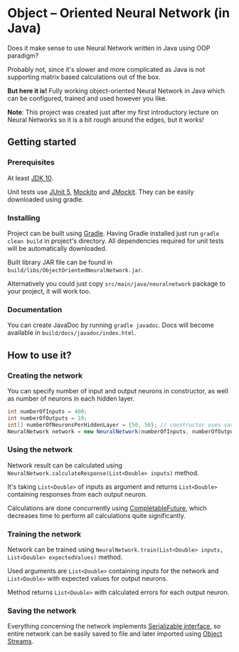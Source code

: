 # Object – Oriented Neural Network (in Java)
Does it make sense to use Neural Network written in Java using OOP paradigm?

Probably not, since it's slower and more complicated as Java is not supporting matrix based calculations out of the box.

**But here it is!** Fully working object-oriented Neural Network in Java which can be configured, trained and used however you like.

**Note**: This project was created just after my first introductory lecture on Neural Networks so it is a bit rough around the edges, but it works! 

## Getting started

### Prerequisites
At least [JDK 10](https://openjdk.java.net/).

Unit tests use [JUnit 5](https://junit.org/junit5/), [Mockito](https://site.mockito.org/) and [JMockit](https://jmockit.github.io/). They can be easily downloaded using gradle.

### Installing
Project can be built using [Gradle](https://gradle.org/).
Having Gradle installed just run `gradle clean build` in project's directory. All dependencies required for unit tests will be automatically downloaded.

Built library JAR file can be found in `build/libs/ObjectOrientedNeuralNetwork.jar`.

Alternatively you could just copy `src/main/java/neuralnetwork` package to your project, it will work too.

### Documentation

You can create JavaDoc by running `gradle javadoc`. Docs will become available in `build/docs/javadoc/index.html`. 


## How to use it?

### Creating the network
You can specify number of input and output neurons in constructor, as well as number of neurons in each hidden layer.
```java
int numberOfInputs = 400;
int numberOfOutputs = 10;
int[] numberOfNeuronsPerHiddenLayer = {50, 50}; // constructor uses varargs, so you can use multiple arguments
NeuralNetwork network = new NeuralNetwork(numberOfInputs, numberOfOutputs, numberOfNeuronsPerHiddenLayer);
```

### Using the network
Network result can be calculated using `NeuralNetwork.calculateResponse(List<Double> inputs)` method.

It's taking `List<Double>` of inputs as argument and returns `List<Double>` containing responses from each output neuron.

Calculations are done concurrently using [CompletableFuture](https://docs.oracle.com/javase/8/docs/api/java/util/concurrent/CompletableFuture.html), which decreases time to perform all calculations quite significantly.

### Training the network
Network can be trained using `NeuralNetwork.train(List<Double> inputs, List<Double> expectedValues)` method.

Used arguments are `List<Double>` containing inputs for the network and `List<Double>` with expected values for output neurons.

Method returns `List<Double>` with calculated errors for each output neuron.

### Saving the network
Everything concerning the network implements [Serializable interface](https://docs.oracle.com/javase/7/docs/api/java/io/Serializable.html),
so entire network can be easily saved to file and later imported using [Object Streams](https://docs.oracle.com/javase/tutorial/essential/io/objectstreams.html).
